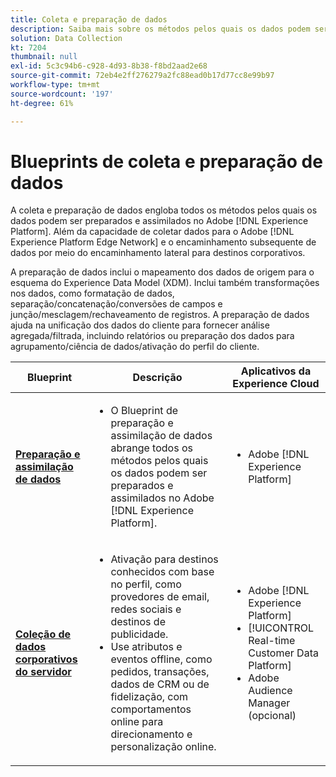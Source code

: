 ```yaml
---
title: Coleta e preparação de dados
description: Saiba mais sobre os métodos pelos quais os dados podem ser assimilados e preparados no Adobe [!DNL Experience Platform].
solution: Data Collection
kt: 7204
thumbnail: null
exl-id: 5c3c94b6-c928-4d93-8b38-f8bd2aad2e68
source-git-commit: 72eb4e2ff276279a2fc88ead0b17d77cc8e99b97
workflow-type: tm+mt
source-wordcount: '197'
ht-degree: 61%

---
```


# Blueprints de coleta e preparação de dados

A coleta e preparação de dados engloba todos os métodos pelos quais os dados podem ser preparados e assimilados no Adobe [!DNL Experience Platform]. Além da capacidade de coletar dados para o Adobe [!DNL Experience Platform Edge Network] e o encaminhamento subsequente de dados por meio do encaminhamento lateral para destinos corporativos.

A preparação de dados inclui o mapeamento dos dados de origem para o esquema do Experience Data Model (XDM). Inclui também transformações nos dados, como formatação de dados, separação/concatenação/conversões de campos e junção/mesclagem/rechaveamento de registros. A preparação de dados ajuda na unificação dos dados do cliente para fornecer análise agregada/filtrada, incluindo relatórios ou preparação dos dados para agrupamento/ciência de dados/ativação do perfil do cliente.

| Blueprint | Descrição | Aplicativos da Experience Cloud |
|---|---|---|
| **[Preparação e assimilação de dados](ingestion.md)** | <ul><li>O Blueprint de preparação e assimilação de dados abrange todos os métodos pelos quais os dados podem ser preparados e assimilados no Adobe [!DNL Experience Platform].</ul></li> | <ul><li> Adobe [!DNL Experience Platform] </ul></li> |
| **[Coleção de dados corporativos do servidor](server-side-collection.md)** | <ul><li>Ativação para destinos conhecidos com base no perfil, como provedores de email, redes sociais e destinos de publicidade. </li><li>Use atributos e eventos offline, como pedidos, transações, dados de CRM ou de fidelização, com comportamentos online para direcionamento e personalização online.</li></ul> | <ul><li>Adobe [!DNL Experience Platform]</li><li> [!UICONTROL Real-time Customer Data Platform]</li><li>Adobe Audience Manager (opcional)</li></ul> |
